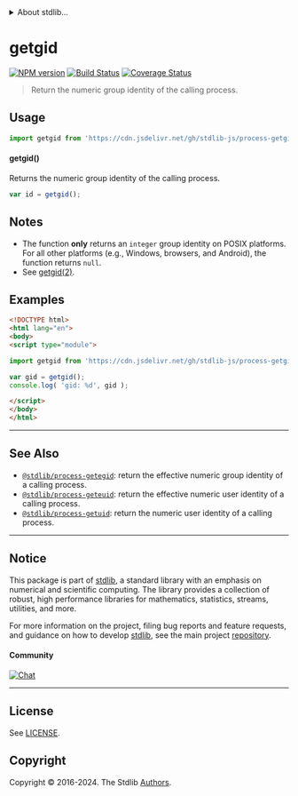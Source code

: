 <!--

@license Apache-2.0

Copyright (c) 2018 The Stdlib Authors.

Licensed under the Apache License, Version 2.0 (the "License");
you may not use this file except in compliance with the License.
You may obtain a copy of the License at

   http://www.apache.org/licenses/LICENSE-2.0

Unless required by applicable law or agreed to in writing, software
distributed under the License is distributed on an "AS IS" BASIS,
WITHOUT WARRANTIES OR CONDITIONS OF ANY KIND, either express or implied.
See the License for the specific language governing permissions and
limitations under the License.

-->


<details>
  <summary>
    About stdlib...
  </summary>
  <p>We believe in a future in which the web is a preferred environment for numerical computation. To help realize this future, we've built stdlib. stdlib is a standard library, with an emphasis on numerical and scientific computation, written in JavaScript (and C) for execution in browsers and in Node.js.</p>
  <p>The library is fully decomposable, being architected in such a way that you can swap out and mix and match APIs and functionality to cater to your exact preferences and use cases.</p>
  <p>When you use stdlib, you can be absolutely certain that you are using the most thorough, rigorous, well-written, studied, documented, tested, measured, and high-quality code out there.</p>
  <p>To join us in bringing numerical computing to the web, get started by checking us out on <a href="https://github.com/stdlib-js/stdlib">GitHub</a>, and please consider <a href="https://opencollective.com/stdlib">financially supporting stdlib</a>. We greatly appreciate your continued support!</p>
</details>

# getgid

[![NPM version][npm-image]][npm-url] [![Build Status][test-image]][test-url] [![Coverage Status][coverage-image]][coverage-url] <!-- [![dependencies][dependencies-image]][dependencies-url] -->

> Return the numeric group identity of the calling process.



<section class="usage">

## Usage

```javascript
import getgid from 'https://cdn.jsdelivr.net/gh/stdlib-js/process-getgid@v0.2.2-esm/index.mjs';
```

#### getgid()

Returns the numeric group identity of the calling process.

```javascript
var id = getgid();
```

</section>

<!-- /.usage -->

<section class="notes">

## Notes

-   The function **only** returns an `integer` group identity on POSIX platforms. For all other platforms (e.g., Windows, browsers, and Android), the function returns `null`. 
-   See [getgid(2)][getgid].

</section>

<section class="examples">

## Examples

<!-- eslint no-undef: "error" -->

```html
<!DOCTYPE html>
<html lang="en">
<body>
<script type="module">

import getgid from 'https://cdn.jsdelivr.net/gh/stdlib-js/process-getgid@v0.2.2-esm/index.mjs';

var gid = getgid();
console.log( 'gid: %d', gid );

</script>
</body>
</html>
```

</section>

<!-- /.examples -->

<!-- Section for related `stdlib` packages. Do not manually edit this section, as it is automatically populated. -->

<section class="related">

* * *

## See Also

-   <span class="package-name">[`@stdlib/process-getegid`][@stdlib/process/getegid]</span><span class="delimiter">: </span><span class="description">return the effective numeric group identity of a calling process.</span>
-   <span class="package-name">[`@stdlib/process-geteuid`][@stdlib/process/geteuid]</span><span class="delimiter">: </span><span class="description">return the effective numeric user identity of a calling process.</span>
-   <span class="package-name">[`@stdlib/process-getuid`][@stdlib/process/getuid]</span><span class="delimiter">: </span><span class="description">return the numeric user identity of a calling process.</span>

</section>

<!-- /.related -->

<!-- Section for all links. Make sure to keep an empty line after the `section` element and another before the `/section` close. -->


<section class="main-repo" >

* * *

## Notice

This package is part of [stdlib][stdlib], a standard library with an emphasis on numerical and scientific computing. The library provides a collection of robust, high performance libraries for mathematics, statistics, streams, utilities, and more.

For more information on the project, filing bug reports and feature requests, and guidance on how to develop [stdlib][stdlib], see the main project [repository][stdlib].

#### Community

[![Chat][chat-image]][chat-url]

---

## License

See [LICENSE][stdlib-license].


## Copyright

Copyright &copy; 2016-2024. The Stdlib [Authors][stdlib-authors].

</section>

<!-- /.stdlib -->

<!-- Section for all links. Make sure to keep an empty line after the `section` element and another before the `/section` close. -->

<section class="links">

[npm-image]: http://img.shields.io/npm/v/@stdlib/process-getgid.svg
[npm-url]: https://npmjs.org/package/@stdlib/process-getgid

[test-image]: https://github.com/stdlib-js/process-getgid/actions/workflows/test.yml/badge.svg?branch=v0.2.2
[test-url]: https://github.com/stdlib-js/process-getgid/actions/workflows/test.yml?query=branch:v0.2.2

[coverage-image]: https://img.shields.io/codecov/c/github/stdlib-js/process-getgid/main.svg
[coverage-url]: https://codecov.io/github/stdlib-js/process-getgid?branch=main

<!--

[dependencies-image]: https://img.shields.io/david/stdlib-js/process-getgid.svg
[dependencies-url]: https://david-dm.org/stdlib-js/process-getgid/main

-->

[chat-image]: https://img.shields.io/gitter/room/stdlib-js/stdlib.svg
[chat-url]: https://app.gitter.im/#/room/#stdlib-js_stdlib:gitter.im

[stdlib]: https://github.com/stdlib-js/stdlib

[stdlib-authors]: https://github.com/stdlib-js/stdlib/graphs/contributors

[umd]: https://github.com/umdjs/umd
[es-module]: https://developer.mozilla.org/en-US/docs/Web/JavaScript/Guide/Modules

[deno-url]: https://github.com/stdlib-js/process-getgid/tree/deno
[deno-readme]: https://github.com/stdlib-js/process-getgid/blob/deno/README.md
[umd-url]: https://github.com/stdlib-js/process-getgid/tree/umd
[umd-readme]: https://github.com/stdlib-js/process-getgid/blob/umd/README.md
[esm-url]: https://github.com/stdlib-js/process-getgid/tree/esm
[esm-readme]: https://github.com/stdlib-js/process-getgid/blob/esm/README.md
[branches-url]: https://github.com/stdlib-js/process-getgid/blob/main/branches.md

[stdlib-license]: https://raw.githubusercontent.com/stdlib-js/process-getgid/main/LICENSE

[getgid]: http://man7.org/linux/man-pages/man2/getgid.2.html

<!-- <related-links> -->

[@stdlib/process/getegid]: https://github.com/stdlib-js/process-getegid/tree/esm

[@stdlib/process/geteuid]: https://github.com/stdlib-js/process-geteuid/tree/esm

[@stdlib/process/getuid]: https://github.com/stdlib-js/process-getuid/tree/esm

<!-- </related-links> -->

</section>

<!-- /.links -->
